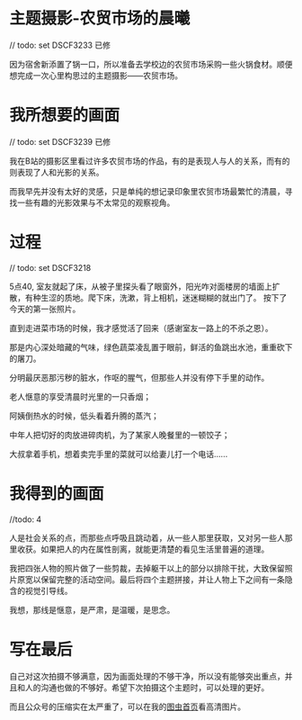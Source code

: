 # 主题摄影-农贸市场的晨曦

// todo: set DSCF3233 已修

因为宿舍新添置了锅一口，所以准备去学校边的农贸市场采购一些火锅食材。顺便想完成一次心里构思过的主题摄影——农贸市场。

# 我所想要的画面

// todo: set DSCF3239 已修

我在B站的摄影区里看过许多农贸市场的作品，有的是表现人与人的关系，而有的则表现了人和光影的关系。

而我早先并没有太好的灵感，只是单纯的想记录印象里农贸市场最繁忙的清晨，寻找一些有趣的光影效果与不太常见的观察视角。
                     
# 过程     

// todo: set DSCF3218

5点40, 室友就起了床，从被子里探头看了眼窗外，阳光咋对面楼房的墙面上扩散，有种生涩的质地。爬下床，洗漱，背上相机，迷迷糊糊的就出门了。
按下了今天的第一张照片。

直到走进菜市场的时候，我才感觉活了回来（感谢室友一路上的不杀之恩）。

那是内心深处暗藏的气味，绿色蔬菜凌乱置于眼前，鲜活的鱼跳出水池，重重砍下的屠刀。

分明最厌恶那污秽的脏水，作呕的腥气，但那些人并没有停下手里的动作。

老人惬意的享受清晨时光里的一只香烟；

阿姨倒热水的时候，低头看着升腾的蒸汽；

中年人把切好的肉放进碎肉机，为了某家人晚餐里的一顿饺子；

大叔拿着手机，想着卖完手里的菜就可以给妻儿打一个电话......

# 我得到的画面

//todo: 4

人是社会关系的点，而那些点呼吸且跳动着，从一些人那里获取，又对另一些人那里收获。如果把人的内在属性剖离，就能更清楚的看见生活里普遍的道理。

我把四张人物的照片做了一些剪裁，去掉躯干以上的部分以排除干扰，大致保留照片原宽以保留完整的活动空间。最后将四个主题拼接，并让人物上下之间有一条隐含的视觉引导线。
 
我想，那线是惬意，是严肃，是温暖，是思念。

# 写在最后

自己对这次拍摄不够满意，因为画面处理的不够干净，所以没有能够突出重点，并且和人的沟通也做的不够好。希望下次拍摄这个主题时，可以处理的更好。

而且公众号的压缩实在太严重了，可以在我的[图虫首页](https://miracleyin.tuchong.com/)看高清图片。